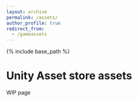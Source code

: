 ```yaml
---
layout: archive
permalink: /assets/
author_profile: true
redirect_from:
  - /gameassets
---
```


{% include base_path %}

Unity Asset store assets
======

WIP page 

